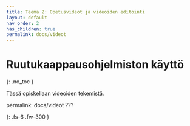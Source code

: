 ```yaml
---
title: Teema 2: Opetusvideot ja videoiden editointi
layout: default
nav_order: 2
has_children: true
permalink: docs/videot
---
```


# Ruutukaappausohjelmiston käyttö

{: .no_toc }

Tässä opiskellaan videoiden tekemistä.

permalink: docs/videot ???

{: .fs-6 .fw-300 }

